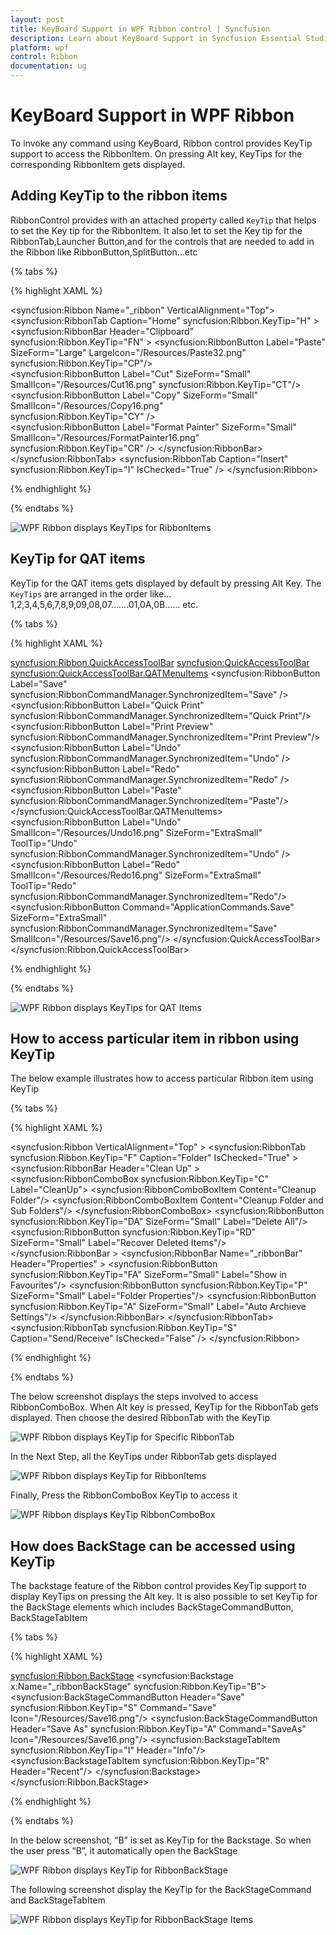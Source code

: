```yaml
---
layout: post
title: KeyBoard Support in WPF Ribbon control | Syncfusion
description: Learn about KeyBoard Support in Syncfusion Essential Studio WPF Ribbon control, its elements and more.
platform: wpf
control: Ribbon
documentation: ug
---
```

# KeyBoard Support in WPF Ribbon

To invoke any command using KeyBoard, Ribbon control provides KeyTip support to access the RibbonItem. On pressing Alt key, KeyTips for the corresponding RibbonItem gets displayed. 

## Adding KeyTip to the ribbon items

RibbonControl provides with an attached property called `KeyTip` that helps to set the Key tip for the RibbonItem. It also let to set the Key tip for the RibbonTab,Launcher Button,and for the controls that are needed to add in the Ribbon like RibbonButton,SplitButton…etc

{% tabs %}

{% highlight XAML %}

<syncfusion:Ribbon Name="_ribbon" VerticalAlignment="Top">
<syncfusion:RibbonTab Caption="Home"  syncfusion:Ribbon.KeyTip="H" >
<syncfusion:RibbonBar Header="Clipboard" syncfusion:Ribbon.KeyTip="FN" >
<syncfusion:RibbonButton Label="Paste" SizeForm="Large"
LargeIcon="/Resources/Paste32.png"   
syncfusion:Ribbon.KeyTip="CP"/>  
<syncfusion:RibbonButton  Label="Cut" SizeForm="Small"  
SmallIcon="/Resources/Cut16.png"  syncfusion:Ribbon.KeyTip="CT"/>
<syncfusion:RibbonButton  Label="Copy" SizeForm="Small"  SmallIcon="/Resources/Copy16.png"  
syncfusion:Ribbon.KeyTip="CY" />    
<syncfusion:RibbonButton  Label="Format Painter" SizeForm="Small"  
SmallIcon="/Resources/FormatPainter16.png"  
syncfusion:Ribbon.KeyTip="CR" />
</syncfusion:RibbonBar>
</syncfusion:RibbonTab>
<syncfusion:RibbonTab Caption="Insert" syncfusion:Ribbon.KeyTip="I" IsChecked="True" />
</syncfusion:Ribbon>

{% endhighlight %}

{% endtabs %}

![WPF Ribbon displays KeyTips for RibbonItems](KeyBoardaccesstoallRibbonitemsusingKeyTip_images/wpf-ribbon-keytip.jpeg)


## KeyTip for QAT items

KeyTip for the QAT items gets displayed by default by pressing Alt Key. The `KeyTips` are arranged in the order like…1,2,3,4,5,6,7,8,9,09,08,07…….01,0A,0B…… etc.

{% tabs %}

{% highlight XAML %}

<syncfusion:Ribbon.QuickAccessToolBar>
<syncfusion:QuickAccessToolBar>
<syncfusion:QuickAccessToolBar.QATMenuItems>
<syncfusion:RibbonButton Label="Save" syncfusion:RibbonCommandManager.SynchronizedItem="Save" />
<syncfusion:RibbonButton Label="Quick Print" syncfusion:RibbonCommandManager.SynchronizedItem="Quick Print"/>
<syncfusion:RibbonButton Label="Print Preview" syncfusion:RibbonCommandManager.SynchronizedItem="Print Preview"/>
<syncfusion:RibbonButton Label="Undo" syncfusion:RibbonCommandManager.SynchronizedItem="Undo"  />
<syncfusion:RibbonButton Label="Redo" syncfusion:RibbonCommandManager.SynchronizedItem="Redo" />
<syncfusion:RibbonButton Label="Paste" syncfusion:RibbonCommandManager.SynchronizedItem="Paste"/>
</syncfusion:QuickAccessToolBar.QATMenuItems>
<syncfusion:RibbonButton Label="Undo" SmallIcon="/Resources/Undo16.png" SizeForm="ExtraSmall"   
ToolTip="Undo" syncfusion:RibbonCommandManager.SynchronizedItem="Undo" />
<syncfusion:RibbonButton Label="Redo" SmallIcon="/Resources/Redo16.png" SizeForm="ExtraSmall"
ToolTip="Redo" syncfusion:RibbonCommandManager.SynchronizedItem="Redo"/>
<syncfusion:RibbonButton Command="ApplicationCommands.Save" SizeForm="ExtraSmall"
syncfusion:RibbonCommandManager.SynchronizedItem="Save" SmallIcon="/Resources/Save16.png"/>
</syncfusion:QuickAccessToolBar>
</syncfusion:Ribbon.QuickAccessToolBar>

{% endhighlight %}

{% endtabs %}

![WPF Ribbon displays KeyTips for QAT Items](KeyBoardaccesstoallRibbonitemsusingKeyTip_images/wpf-ribbon-keytip-for-qat-items.jpeg)


## How to access particular item in ribbon using KeyTip

The below example illustrates how to access particular Ribbon item using KeyTip

{% tabs %}

{% highlight XAML %}

<syncfusion:Ribbon  VerticalAlignment="Top" >
<syncfusion:RibbonTab syncfusion:Ribbon.KeyTip="F"  Caption="Folder" IsChecked="True" >
<syncfusion:RibbonBar  Header="Clean Up"  >
<syncfusion:RibbonComboBox  syncfusion:Ribbon.KeyTip="C" Label="CleanUp">
<syncfusion:RibbonComboBoxItem  Content="Cleanup Folder"/>
<syncfusion:RibbonComboBoxItem Content="Cleanup Folder and Sub Folders"/>
</syncfusion:RibbonComboBox>
<syncfusion:RibbonButton syncfusion:Ribbon.KeyTip="DA"  SizeForm="Small"  Label="Delete All"/>
<syncfusion:RibbonButton syncfusion:Ribbon.KeyTip="RD"  SizeForm="Small"   Label="Recover Deleted Items"/>
</syncfusion:RibbonBar >
<syncfusion:RibbonBar  Name="_ribbonBar"   Header="Properties"  >
<syncfusion:RibbonButton syncfusion:Ribbon.KeyTip="FA"  SizeForm="Small"  Label="Show in Favourites"/>
<syncfusion:RibbonButton syncfusion:Ribbon.KeyTip="P"  SizeForm="Small"  Label="Folder Properties"/>
<syncfusion:RibbonButton syncfusion:Ribbon.KeyTip="A"  SizeForm="Small"  Label="Auto Archieve Settings"/>
</syncfusion:RibbonBar>
</syncfusion:RibbonTab>
<syncfusion:RibbonTab syncfusion:Ribbon.KeyTip="S"   Caption="Send/Receive" IsChecked="False" />
</syncfusion:Ribbon>

{% endhighlight %}

{% endtabs %}

The below screenshot displays the steps involved to access RibbonComboBox. When Alt key is pressed, KeyTip for the RibbonTab gets displayed. Then choose the desired RibbonTab with the KeyTip

![WPF Ribbon displays KeyTip for Specific RibbonTab](KeyBoardaccesstoallRibbonitemsusingKeyTip_images/wpf-ribbon-keytip-for-ribbontab.jpeg)


In the Next Step, all the KeyTips under RibbonTab gets displayed 

![WPF Ribbon displays KeyTip for RibbonItems](KeyBoardaccesstoallRibbonitemsusingKeyTip_images/wpf-ribbon-keytip-for-ribbonitem.jpeg)


Finally, Press the RibbonComboBox KeyTip to access it

![WPF Ribbon displays KeyTip RibbonComboBox](KeyBoardaccesstoallRibbonitemsusingKeyTip_images/wpf-ribbon-keytip-for-combobox.jpeg)


## How does BackStage can be accessed using KeyTip

The backstage feature of the Ribbon control provides KeyTip support to display KeyTips on pressing the Alt key. It is also possible to set KeyTip for the BackStage elements which includes BackStageCommandButton, BackStageTabItem

{% tabs %}

{% highlight XAML %}

<syncfusion:Ribbon.BackStage>
<syncfusion:Backstage x:Name="_ribbonBackStage" syncfusion:Ribbon.KeyTip="B">
<syncfusion:BackStageCommandButton Header="Save" syncfusion:Ribbon.KeyTip="S"   Command="Save" Icon="/Resources/Save16.png"/>
<syncfusion:BackStageCommandButton Header="Save As" syncfusion:Ribbon.KeyTip="A"  Command="SaveAs"  Icon="/Resources/Save16.png"/>
<syncfusion:BackstageTabItem syncfusion:Ribbon.KeyTip="I" Header="Info"/>
<syncfusion:BackstageTabItem syncfusion:Ribbon.KeyTip="R" Header="Recent"/>
</syncfusion:Backstage>
</syncfusion:Ribbon.BackStage>

{% endhighlight %}

{% endtabs %}

In the below screenshot, “B” is set as KeyTip for the Backstage. So when the user press “B”, it automatically open the BackStage

![WPF Ribbon displays KeyTip for RibbonBackStage](KeyBoardaccesstoallRibbonitemsusingKeyTip_images/wpf-ribbon-keytip-for-backstage.jpeg)


The following screenshot display the KeyTip for the BackStageCommand and BackStageTabItem

![WPF Ribbon displays KeyTip for RibbonBackStage Items](KeyBoardaccesstoallRibbonitemsusingKeyTip_images/wpf-ribbon-keytip-for-backstage-items.jpeg)


